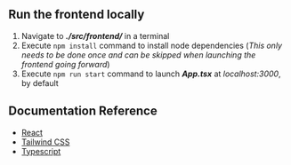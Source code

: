 ## Run the frontend locally
1. Navigate to **_./src/frontend/_** in a terminal
2. Execute `npm install` command to install node dependencies (_This only needs to be done once and can be skipped when launching the frontend going forward_)
3. Execute `npm run start` command to launch **_App.tsx_** at _localhost:3000_, by default

## Documentation Reference
- [React](https://react.dev/)
- [Tailwind CSS](https://tailwindcss.com/docs/installation)
- [Typescript](https://www.typescriptlang.org/docs/)
